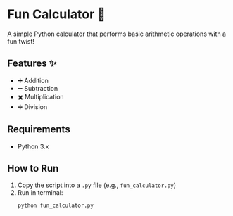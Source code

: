 # Fun Calculator 🎉

A simple Python calculator that performs basic arithmetic operations with a fun twist!

## Features ✨

- ➕ Addition
- ➖ Subtraction
- ✖️ Multiplication
- ➗ Division

## Requirements

- Python 3.x

## How to Run

1. Copy the script into a `.py` file (e.g., `fun_calculator.py`)
2. Run in terminal:
   ```bash
   python fun_calculator.py

